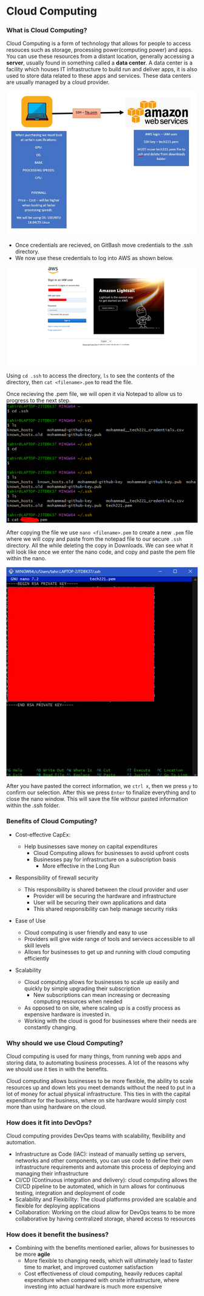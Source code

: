 # Cloud Computing

### What is Cloud Computing?

Cloud Computing is a form of technology that allows for people to access resouces such as storage, processing power(computing power) and apps.
You can use these resources from a distant location, generally accessing a **server**, usually found in something called a **data center**.
A data center is a facility which houses IT infrastructure to build run and deliver apps, it is also used to store data related to 
these apps and services. These data centers are usually managed by a cloud provider.

![image](Screenshot_32.jpg)

* Once credentials are recieved, on GitBash move credentials to the .ssh directory.
* We now use these credentials to log into AWS as shown below.

![image](awsdd.png)

Using `cd .ssh` to access the directory, `ls` to see the contents of the directory, then `cat <filename>.pem` to read the file.

Once recieving the .pem file, we will open it via Notepad to allow us to progress to the next step.
![image](pem.png)

After copying the file we use `nano <filename>.pem` to create a new `.pem` file where we will copy and paste from the notepad file to our secure `.ssh` directory. All the while deleting the copy in Downloads.  We can see what it will look like once we enter the nano code, and copy and paste the pem file within the nano.

![image](nano.jpg)

After you have pasted the correct information, we `ctrl x`, then we press `y` to confirm our selection. After this we press `Enter` to finalize everything and to close the nano window. This will save the file withour pasted information within the .ssh folder.




### Benefits of Cloud Computing?

* Cost-effective CapEx:
  * Help businesses save money on capital expenditures
    * Cloud Computing allows for businesses to avoid upfront costs
    * Businesses pay for infrastructure on a subscription basis
      * More effective in the Long Run
      
* Responsibility of firewall security
  * This responsibility is shared between the cloud provider and user
    * Provider will be securing the hardware and infrastructure
    * User will be securing their own applications and data
     * This shared responsibility can help manage security risks

* Ease of Use
  * Cloud computing is user friendly and easy to use
  * Providers will give wide range of tools and serviecs accessible to all skill levels
  * Allows for businesses to get up and running with cloud computing efficiently

* Scalability
  * Cloud computing allows for businesses to scale up easily and quickly by simple upgrading their subscription
    * New subscriptions can mean increasing or decreasing computing resources when needed
  * As opposed to on site, where scaling up is a costly process as expensive hardware is invested in.
  * Working with the cloud is good for businesses where their needs are constantly changing.

### Why should we use Cloud Computing?

Cloud computing is used for many things, from running web apps and storing data, to automating business processes.
A lot of the reasons why we should use it ties in with the benefits. 

Cloud computing allows businesses to be more flexible, the ability to scale resources up and down lets you meet demands without the need to put in a lot of money for actual physical infrastructure. This ties in with the capital expenditure for the business, where on site hardware would simply cost more than using hardware on the cloud.

### How does it fit into DevOps?

Cloud computing provides DevOps teams with scalability, flexibility and automation.

* Infrastructure as Code (IAC): instead of manually setting up servers, networks and other components, you can use code to define their own infrastructure requirements and automate this process of deploying and managing their infrastructure
* CI/CD (Continuous integration and delivery): cloud computing allows the CI/CD pipeline to be automated, which in turn allows for continuous testing, integration and deployment of code
* Scalability and Flexibility: The cloud platforms provided are scalable and flexible for deploying applications
* Collaboration: Working on the cloud allow for DevOps teams to be more collaborative by having centralized storage, shared access to resources

### How does it benefit the business?

* Combining with the benefits mentioned earlier, allows for businesses to be more **agile**
  * More flexible to changing needs, which will ultimately lead to faster time to market, and improved customer satisfaction
  * Cost effectiveness of cloud computing, heavily reduces capital expenditure when compared with onsite infrastructure, where investing into actual hardware is much more expensive
